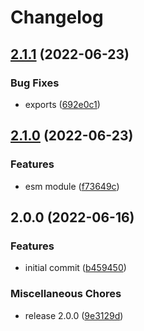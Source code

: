 # Changelog

## [2.1.1](https://github.com/depixy/graphql-upload/compare/v2.1.0...v2.1.1) (2022-06-23)


### Bug Fixes

* exports ([692e0c1](https://github.com/depixy/graphql-upload/commit/692e0c1b59a36ed6df92af0a9e9e0ac6af3ec260))

## [2.1.0](https://github.com/depixy/graphql-upload/compare/v2.0.0...v2.1.0) (2022-06-23)


### Features

* esm module ([f73649c](https://github.com/depixy/graphql-upload/commit/f73649c096f6e625b0e4a0b653e644148332c61f))

## 2.0.0 (2022-06-16)


### Features

* initial commit ([b459450](https://github.com/depixy/graphql-upload/commit/b459450d72eaedb6ad93acafe5c46d4799453ef2))


### Miscellaneous Chores

* release 2.0.0 ([9e3129d](https://github.com/depixy/graphql-upload/commit/9e3129d54ea15f830674a5d57246e8482ff12631))
